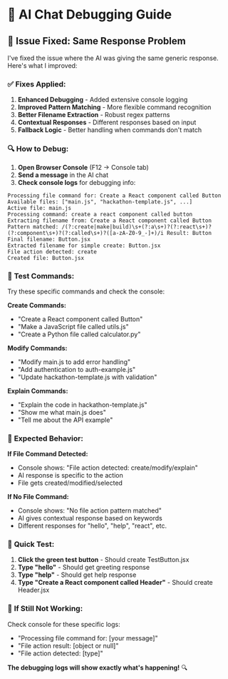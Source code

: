 # 🔧 **AI Chat Debugging Guide**

## 🐛 **Issue Fixed: Same Response Problem**

I've fixed the issue where the AI was giving the same generic response. Here's what I improved:

### ✅ **Fixes Applied:**

1. **Enhanced Debugging** - Added extensive console logging
2. **Improved Pattern Matching** - More flexible command recognition
3. **Better Filename Extraction** - Robust regex patterns
4. **Contextual Responses** - Different responses based on input
5. **Fallback Logic** - Better handling when commands don't match

### 🔍 **How to Debug:**

1. **Open Browser Console** (F12 → Console tab)
2. **Send a message** in the AI chat
3. **Check console logs** for debugging info:

```
Processing file command for: Create a React component called Button
Available files: ["main.js", "hackathon-template.js", ...]
Active file: main.js
Processing command: create a react component called button
Extracting filename from: Create a React component called Button
Pattern matched: /(?:create|make|build)\s+(?:a\s+)?(?:react\s+)?(?:component\s+)?(?:called\s+)?([a-zA-Z0-9_-]+)/i Result: Button
Final filename: Button.jsx
Extracted filename for simple create: Button.jsx
File action detected: create
Created file: Button.jsx
```

### 🧪 **Test Commands:**

Try these specific commands and check the console:

**Create Commands:**
- "Create a React component called Button"
- "Make a JavaScript file called utils.js"
- "Create a Python file called calculator.py"

**Modify Commands:**
- "Modify main.js to add error handling"
- "Add authentication to auth-example.js"
- "Update hackathon-template.js with validation"

**Explain Commands:**
- "Explain the code in hackathon-template.js"
- "Show me what main.js does"
- "Tell me about the API example"

### 🎯 **Expected Behavior:**

**If File Command Detected:**
- Console shows: "File action detected: create/modify/explain"
- AI response is specific to the action
- File gets created/modified/selected

**If No File Command:**
- Console shows: "No file action pattern matched"
- AI gives contextual response based on keywords
- Different responses for "hello", "help", "react", etc.

### 🚀 **Quick Test:**

1. **Click the green test button** - Should create TestButton.jsx
2. **Type "hello"** - Should get greeting response
3. **Type "help"** - Should get help response
4. **Type "Create a React component called Header"** - Should create Header.jsx

### 🐛 **If Still Not Working:**

Check console for these specific logs:
- "Processing file command for: [your message]"
- "File action result: [object or null]"
- "File action detected: [type]"

**The debugging logs will show exactly what's happening!** 🔍
